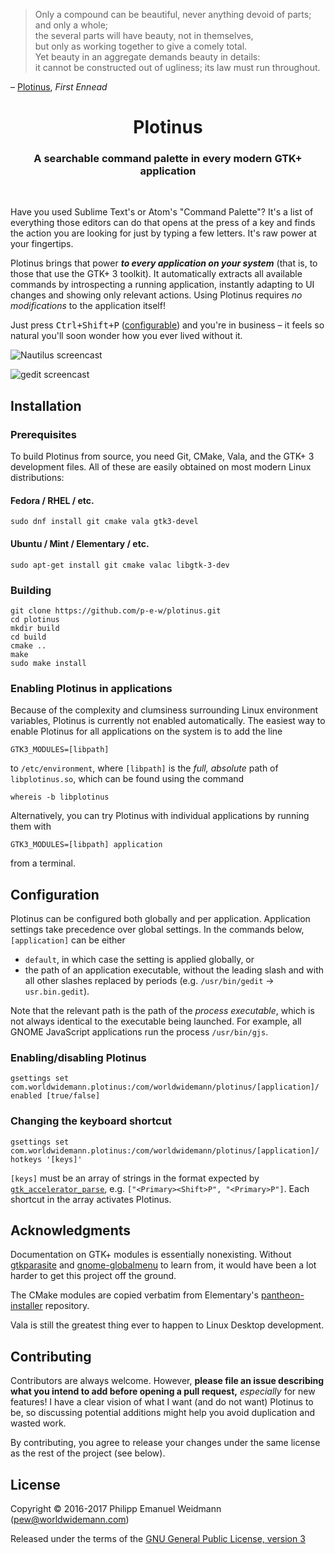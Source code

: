 > Only a compound can be beautiful, never anything devoid of parts; and only a whole;<br>
> the several parts will have beauty, not in themselves,<br>
> but only as working together to give a comely total.<br>
> Yet beauty in an aggregate demands beauty in details:<br>
> it cannot be constructed out of ugliness; its law must run throughout.

– [Plotinus](https://en.wikipedia.org/wiki/Plotinus), *First Ennead*


<h1 align="center">Plotinus</h1>
<h3 align="center">A searchable command palette in every modern GTK+ application</h3>
<br>

Have you used Sublime Text's or Atom's "Command Palette"? It's a list of everything those editors can do that opens at the press of a key and finds the action you are looking for just by typing a few letters. It's raw power at your fingertips.

Plotinus brings that power ***to every application on your system*** (that is, to those that use the GTK+ 3 toolkit). It automatically extracts all available commands by introspecting a running application, instantly adapting to UI changes and showing only relevant actions. Using Plotinus requires *no modifications* to the application itself!

Just press <kbd>Ctrl+Shift+P</kbd> ([configurable](#configuration)) and you're in business – it feels so natural you'll soon wonder how you ever lived without it.

![Nautilus screencast](https://cloud.githubusercontent.com/assets/2702526/20246717/454a1a9a-a9e3-11e6-8b19-4db092348793.gif)

![gedit screencast](https://cloud.githubusercontent.com/assets/2702526/20246718/5397bed6-a9e3-11e6-8023-aa9a318820e3.gif)


## Installation

### Prerequisites

To build Plotinus from source, you need Git, CMake, Vala, and the GTK+ 3 development files. All of these are easily obtained on most modern Linux distributions:

#### Fedora / RHEL / etc.

```
sudo dnf install git cmake vala gtk3-devel
```

#### Ubuntu / Mint / Elementary / etc.

```
sudo apt-get install git cmake valac libgtk-3-dev
```

### Building

```
git clone https://github.com/p-e-w/plotinus.git
cd plotinus
mkdir build
cd build
cmake ..
make
sudo make install
```

### Enabling Plotinus in applications

Because of the complexity and clumsiness surrounding Linux environment variables, Plotinus is currently not enabled automatically. The easiest way to enable Plotinus for all applications on the system is to add the line

```
GTK3_MODULES=[libpath]
```

to `/etc/environment`, where `[libpath]` is the *full, absolute* path of `libplotinus.so`, which can be found using the command

```
whereis -b libplotinus
```

Alternatively, you can try Plotinus with individual applications by running them with

```
GTK3_MODULES=[libpath] application
```

from a terminal.


## Configuration

Plotinus can be configured both globally and per application. Application settings take precedence over global settings. In the commands below, `[application]` can be either

* `default`, in which case the setting is applied globally, or
* the path of an application executable, without the leading slash and with all other slashes replaced by periods (e.g. `/usr/bin/gedit` -> `usr.bin.gedit`).

Note that the relevant path is the path of the *process executable*, which is not always identical to the executable being launched. For example, all GNOME JavaScript applications run the process `/usr/bin/gjs`.

### Enabling/disabling Plotinus

```
gsettings set com.worldwidemann.plotinus:/com/worldwidemann/plotinus/[application]/ enabled [true/false]
```

### Changing the keyboard shortcut

```
gsettings set com.worldwidemann.plotinus:/com/worldwidemann/plotinus/[application]/ hotkeys '[keys]'
```

`[keys]` must be an array of strings in the format expected by [`gtk_accelerator_parse`](https://developer.gnome.org/gtk3/stable/gtk3-Keyboard-Accelerators.html#gtk-accelerator-parse), e.g. `["<Primary><Shift>P", "<Primary>P"]`. Each shortcut in the array activates Plotinus.


## Acknowledgments

Documentation on GTK+ modules is essentially nonexisting. Without [gtkparasite](https://github.com/chipx86/gtkparasite) and [gnome-globalmenu](https://github.com/gnome-globalmenu/gnome-globalmenu) to learn from, it would have been a lot harder to get this project off the ground.

The CMake modules are copied verbatim from Elementary's [pantheon-installer](https://github.com/elementary/pantheon-installer) repository.

Vala is still the greatest thing ever to happen to Linux Desktop development.


## Contributing

Contributors are always welcome. However, **please file an issue describing what you intend to add before opening a pull request,** *especially* for new features! I have a clear vision of what I want (and do not want) Plotinus to be, so discussing potential additions might help you avoid duplication and wasted work.

By contributing, you agree to release your changes under the same license as the rest of the project (see below).


## License

Copyright &copy; 2016-2017 Philipp Emanuel Weidmann (<pew@worldwidemann.com>)

Released under the terms of the [GNU General Public License, version 3](https://gnu.org/licenses/gpl.html)
